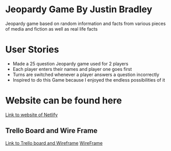 # Jeopardy Game By Justin Bradley
Jeopardy game based on random information and facts from various pieces of media and fiction as well as
real life facts
# User Stories
- Made a 25 question Jeopardy game used for 2 players
- Each player enters their names and player one goes first
- Turns are switched whenever a player answers a question incorrectly
- Inspired to do this Game because I enjoyed the endless possibilities of it
# Website can be found here
[Link to website of Netlify](https://vigorous-blackwell-0d4f6a.netlify.com)
## Trello Board and Wire Frame
[Link to Trello board and Wireframe](https://trello.com/b/LXhZ3IKX/unit-1-project-s)
[WireFrame](https://github.com/JustinBradley9/Unit1project/blob/master/unit1project/images/WireFrame.jpg)
